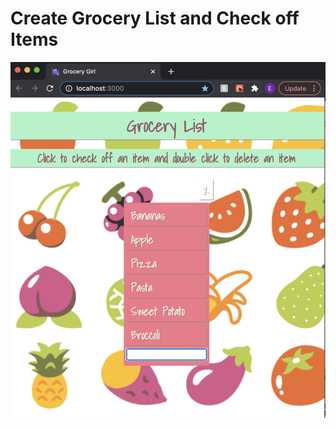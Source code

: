 <h1>Create Grocery List and Check off Items</h1>
<img src='./src/images/newlist.png' alt='website' />